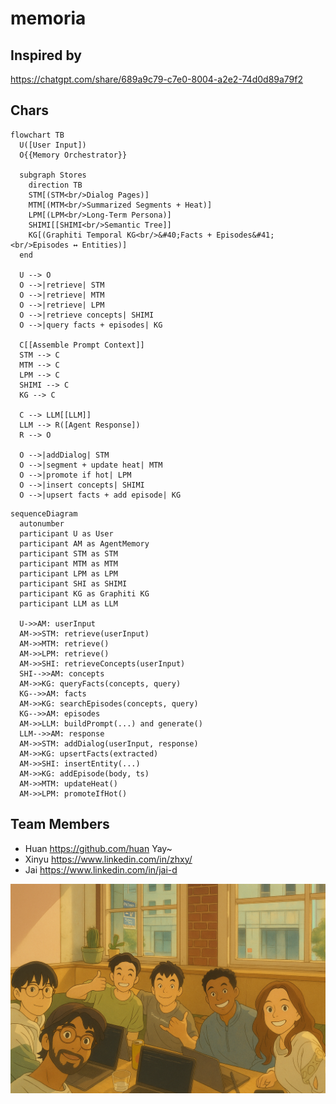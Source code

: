 # memoria

## Inspired by
<https://chatgpt.com/share/689a9c79-c7e0-8004-a2e2-74d0d89a79f2>

## Chars

```mermaid
flowchart TB
  U([User Input])
  O{{Memory Orchestrator}}

  subgraph Stores
    direction TB
    STM[(STM<br/>Dialog Pages)]
    MTM[(MTM<br/>Summarized Segments + Heat)]
    LPM[(LPM<br/>Long-Term Persona)]
    SHIMI[[SHIMI<br/>Semantic Tree]]
    KG[(Graphiti Temporal KG<br/>&#40;Facts + Episodes&#41;<br/>Episodes ↔ Entities)]
  end

  U --> O
  O -->|retrieve| STM
  O -->|retrieve| MTM
  O -->|retrieve| LPM
  O -->|retrieve concepts| SHIMI
  O -->|query facts + episodes| KG

  C[[Assemble Prompt Context]]
  STM --> C
  MTM --> C
  LPM --> C
  SHIMI --> C
  KG --> C

  C --> LLM[[LLM]]
  LLM --> R([Agent Response])
  R --> O

  O -->|addDialog| STM
  O -->|segment + update heat| MTM
  O -->|promote if hot| LPM
  O -->|insert concepts| SHIMI
  O -->|upsert facts + add episode| KG
```

```mermaid
sequenceDiagram
  autonumber
  participant U as User
  participant AM as AgentMemory
  participant STM as STM
  participant MTM as MTM
  participant LPM as LPM
  participant SHI as SHIMI
  participant KG as Graphiti KG
  participant LLM as LLM

  U->>AM: userInput
  AM->>STM: retrieve(userInput)
  AM->>MTM: retrieve()
  AM->>LPM: retrieve()
  AM->>SHI: retrieveConcepts(userInput)
  SHI-->>AM: concepts
  AM->>KG: queryFacts(concepts, query)
  KG-->>AM: facts
  AM->>KG: searchEpisodes(concepts, query)
  KG-->>AM: episodes
  AM->>LLM: buildPrompt(...) and generate()
  LLM-->>AM: response
  AM->>STM: addDialog(userInput, response)
  AM->>KG: upsertFacts(extracted)
  AM->>SHI: insertEntity(...)
  AM->>KG: addEpisode(body, ts)
  AM->>MTM: updateHeat()
  AM->>LPM: promoteIfHot()
```


## Team Members

- Huan <https://github.com/huan> Yay~
- Xinyu <https://www.linkedin.com/in/zhxy/> 
- Jai <https://www.linkedin.com/in/jai-d>

![Selfie](images/selfie.png)
